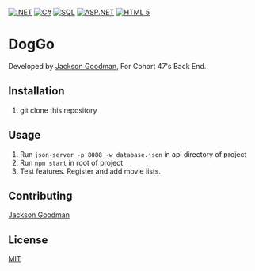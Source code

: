 [![.NET](https://img.shields.io/badge/.NET-5C2D91.svg?style=for-the-badge)](#)
[![C#](https://img.shields.io/badge/c%23-006400.svg?style=for-the-badge&logo=c-sharp&logoColor=white)](#)
[![SQL](https://img.shields.io/badge/SQL-CC2927.svg?style=for-the-badge&logo=microsoft-sql-server&logoColor=white)](#)
[![ASP.NET](https://img.shields.io/badge/ASP.NET-%231572B6.svg?style=for-the-badge&logo=.net&logoColor=white)](#)
[![HTML 5](https://img.shields.io/badge/html5-%23E34F26.svg?style=for-the-badge&logo=html5&logoColor=white)](#)


# DogGo
Developed by [Jackson Goodman](https://github.com/jacksonrgoodman), For Cohort 47's Back End.
## Installation
1. git clone this repository

## Usage
1. Run `json-server -p 8088 -w database.json`  in api directory of project
2. Run `npm start` in root of project
3. Test features. Register and add movie lists.


## Contributing
[Jackson Goodman](https://github.com/jacksonrgoodman)  

## License
[MIT](https://choosealicense.com/licenses/mit/)


